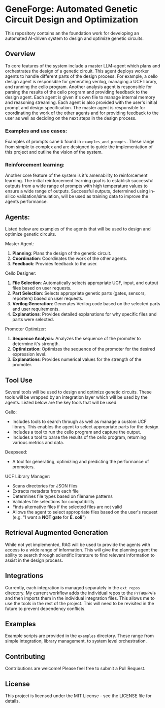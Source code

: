 # GeneForge: Automated Genetic Circuit Design and Optimization

This repository contains an the foundation work for developing an automated AI-driven system to design and optimize genetic circuits.

## Overview

To core features of the system include a master LLM-agent which plans and orchestrates the design of a genetic circuit. This agent deploys worker agents to handle different parts of the design process. For example, a cello design agent is responsible for generating verilog, managing a UCF library, and running the cello program. Another analysis agent is responsible for parsing the results of the cello program and providing feedback to the design agent. Each agent is given it's own file to manage internal memory and reasoning streaming. Each agent is also provided with the user's initial prompt and design specification. The master agent is responsible for coordinating the work of the other agents and for providing feedback to the user as well as deciding on the next steps in the design process. 

### Examples and use cases:
Examples of prompts cane b found in `examples_and_prompts`. These range from simple to complex and are designed to guide the implementation of this project and outline the vision of the system.

### Reinforcement learning:
Another core feature of the system is it's amenability to reinforcement learning. The initial reinforcement learning goal is to establish successful outputs from a wide range of prompts with high temperature values to ensure a wide range of outputs. Successful outputs, determined using in-silico validation/simulation, will be used as training data to improve the agents performance.

## Agents:

Listed below are examples of the agents that will be used to design and optimize genetic circuits.

Master Agent:

1. **Planning**: Plans the design of the genetic circuit.
2. **Coordination**: Coordinates the work of the other agents.
3. **Feedback**: Provides feedback to the user.

Cello Designer:

1. **File Selection**: Automatically selects appropriate UCF, input, and output files based on user requests.
2. **Part Selection**: Selects appropriate genetic parts (gates, sensors, reporters) based on user requests.
3. **Verilog Generation**: Generates Verilog code based on the selected parts and user requirements.
4. **Explanations**: Provides detailed explanations for why specific files and parts were selected.

Promoter Optimizer:

1. **Sequence Analysis**: Analyzes the sequence of the promoter to determine it's strength.
2. **Optimization**: Optimizes the sequence of the promoter for the desired expression level.
3. **Explanations**: Provides numerical values for the strength of the promoter.

## Tool Use

Several tools will be used to design and optimize genetic circuits. These tools will be wrapped by an integration layer which will be used by the agents. Listed below are the key tools that will be used:

Cello:
- Includes tools to search through as well as manage a custom UCF library. This enables the agent to select appropriate parts for the design.
- Includes a tool to run the cello program and capture the output.
- Includes a tool to parse the results of the cello program, returning various metrics and data.

Deepseed:
- A tool for generating, optimizing and predicting the performance of promoters.

UCF Library Manager:
- Scans directories for JSON files
- Extracts metadata from each file
- Determines file types based on filename patterns
- Validates file selections for compatibility
- Finds alternative files if the selected files are not valid
- Allows the agent to select appropriate files based on the user's request (e.g. "I want a **NOT gate** for **E. coli**")


## Retrieval Augmented Generation
While not yet implemented, RAG will be used to provide the agents with access to a wide range of information. This will give the planning agent the ability to search through scientific literature to find relevant information to assist in the design process.

## Integrations

Currently, each integration is managed separately in the `ext_repos` directory. My current workflow adds the individual repos to the `PYTHONPATH` and then imports them in the individual integration files. This allows me to use the tools in the rest of the project. This will need to be revisited in the future to prevent dependency conflicts.

## Examples

Example scripts are provided in the `examples` directory. These range from simple integration, library management, to system level orchestration.


## Contributing

Contributions are welcome! Please feel free to submit a Pull Request.

## License

This project is licensed under the MIT License - see the LICENSE file for details.




